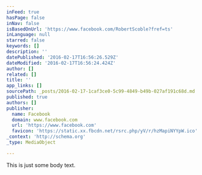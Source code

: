 ```yaml
---
inFeed: true
hasPage: false
inNav: false
isBasedOnUrl: 'https://www.facebook.com/RobertScoble?fref=ts'
inLanguage: null
starred: false
keywords: []
description: ''
datePublished: '2016-02-17T16:56:26.529Z'
dateModified: '2016-02-17T16:56:24.424Z'
author: []
related: []
title: ''
app_links: []
sourcePath: _posts/2016-02-17-1caf3ce0-5c99-4849-b49b-027af191c68d.md
published: true
authors: []
publisher:
  name: Facebook
  domain: www.facebook.com
  url: 'https://www.facebook.com'
  favicon: 'https://static.xx.fbcdn.net/rsrc.php/yV/r/hzMapiNYYpW.ico'
_context: 'http://schema.org'
_type: MediaObject

---
```

This is just some body text.